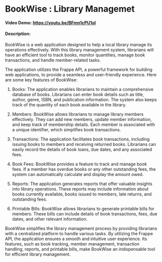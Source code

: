 # BookWise : Library Managemet
#### Video Demo:  https://youtu.be/BFmn1cPU1oI
#### Description:
BookWise is a web application designed to help a local library manage its operations effectively. With this library management system, librarians will have an efficient tool to track books, monitor quantities, manage book transactions, and handle member-related tasks.

The application utilizes the Frappe API, a powerful framework for building web applications, to provide a seamless and user-friendly experience. Here are some key features of BookWise:

1. Books: The application enables librarians to maintain a comprehensive database of books. Librarians can enter book details such as title, author, genre, ISBN, and publication information. The system also keeps track of the quantity of each book available in the library.

2. Members: BookWise allows librarians to manage library members effectively. They can add new members, update member information, and keep track of membership details. Each member is associated with a unique identifier, which simplifies book transactions.

3. Transactions: The application facilitates book transactions, including issuing books to members and receiving returned books. Librarians can easily record the details of book loans, due dates, and any associated fees.

4. Book Fees: BookWise provides a feature to track and manage book fees. If a member has overdue books or any other outstanding fees, the system can automatically calculate and display the amount owed.

5. Reports: The application generates reports that offer valuable insights into library operations. These reports may include information about books currently available, books issued to members, late returns, and outstanding fees.

6. Printable Bills: BookWise allows librarians to generate printable bills for members. These bills can include details of book transactions, fees, due dates, and other relevant information.

BookWise simplifies the library management process by providing librarians with a centralized platform to handle various tasks. By utilizing the Frappe API, the application ensures a smooth and intuitive user experience. Its features, such as book tracking, member management, transaction handling, reports, and printable bills, make BookWise an indispensable tool for efficient library management.
